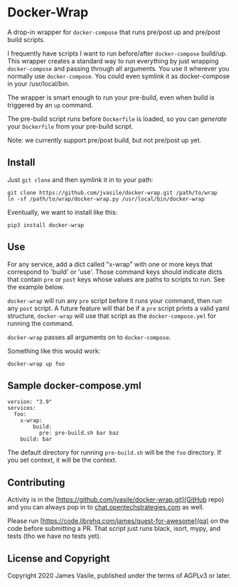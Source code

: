 # Docker-Wrap

A drop-in wrapper for `docker-compose` that runs pre/post up and pre/post build scripts.

I frequently have scripts I want to run before/after `docker-compose`
build/up.  This wrapper creates a standard way to run everything by
just wrapping `docker-compose` and passing through all arguments.  You
use it wherever you normally use `docker-compose`.  You could even
symlink it as docker-compose in your /usr/local/bin.

The wrapper is smart enough to run your pre-build, even when build is
triggered by an `up` command.

The pre-build script runs before `Dockerfile` is loaded, so you can
*generate* your `Dockerfile` from your pre-build script.

Note: we currently support pre/post build, but not pre/post up yet.

## Install

Just `git clone` and then symlink it in to your path:

    git clone https://github.com/jvasile/docker-wrap.git /path/to/wrap
    ln -sf /path/to/wrap/docker-wrap.py /usr/local/bin/docker-wrap

Eventually, we want to install like this:

    pip3 install docker-wrap

## Use

For any service, add a dict called "x-wrap" with one or more keys that
correspond to 'build' or 'use'.  Those command keys should indicate
dicts that contain `pre` or `post` keys whose values are paths to
scripts to run.  See the example below.

`docker-wrap` will run any `pre` script before it runs your command,
then run any `post` script.  A future feature will that be if a `pre`
script prints a valid yaml structure, `docker-wrap` will use that
script as the `docker-compose.yml` for running the command.

`docker-wrap` passes all arguments on to `docker-compose`.

Something like this would work:

    docker-wrap up foo

## Sample docker-compose.yml

    version: "3.9"
    services:
      foo:
        x-wrap:
            build:
              pre: pre-build.sh bar baz
        build: bar


The default directory for running `pre-build.sh` will be the `foo`
directory.  If you set context, it will be the context.

## Contributing

Activity is in the [https://github.com/jvasile/docker-wrap.git](GitHub
repo) and you can always pop in to
[chat.opentechstrategies.com](chat.opentechstrategies.com) as well.

Please run [https://code.librehq.com/james/quest-for-awesome](qa) on
the code before submitting a PR.  That script just runs black, isort,
mypy, and tests (tho we have no tests yet).

## License and Copyright

Copyright 2020 James Vasile, published under the terms of AGPLv3 or
later.
